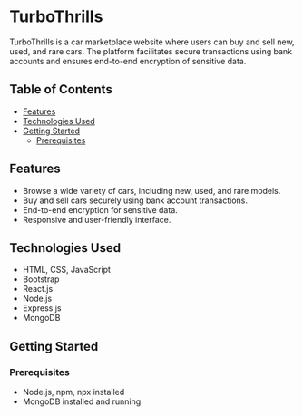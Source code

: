 # TurboThrills

TurboThrills is a car marketplace website where users can buy and sell new, used, and rare cars. The platform facilitates secure transactions using bank accounts and ensures end-to-end encryption of sensitive data.

## Table of Contents
- [Features](#features)
- [Technologies Used](#technologies-used)
- [Getting Started](#getting-started)
  - [Prerequisites](#prerequisites)

## Features

- Browse a wide variety of cars, including new, used, and rare models.
- Buy and sell cars securely using bank account transactions.
- End-to-end encryption for sensitive data.
- Responsive and user-friendly interface.

## Technologies Used

- HTML, CSS, JavaScript
- Bootstrap
- React.js
- Node.js
- Express.js
- MongoDB

## Getting Started

### Prerequisites

- Node.js, npm, npx installed
- MongoDB installed and running


